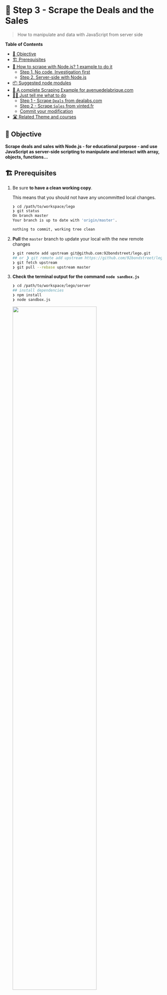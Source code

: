 # 🧹 Step 3 - Scrape the Deals and the Sales

> How to manipulate and data with JavaScript from server side

<!-- START doctoc generated TOC please keep comment here to allow auto update -->
<!-- DON'T EDIT THIS SECTION, INSTEAD RE-RUN doctoc TO UPDATE -->
**Table of Contents**

- [🎯 Objective](#-objective)
- [🏗 Prerequisites](#%F0%9F%8F%97-prerequisites)
- [📱 How to scrape with Node.js? 1 example to do it](#-how-to-scrape-with-nodejs-1-example-to-do-it)
  - [Step 1. No code, Investigation first](#step-1-no-code-investigation-first)
  - [Step 2. Server-side with Node.js](#step-2-server-side-with-nodejs)
- [📦 Suggested node modules](#-suggested-node-modules)
- [🧱 A complete Scraping Example for avenuedelabrique.com](#%F0%9F%A7%B1-a-complete-scraping-example-for-avenuedelabriquecom)
- [👩‍💻 Just tell me what to do](#%E2%80%8D-just-tell-me-what-to-do)
  - [Step 1 - Scrape `Deals` from dealabs.com](#step-1---scrape-deals-from-dealabscom)
  - [Step 2 - Scrape `Sales` from vinted.fr](#step-2---scrape-sales-from-vintedfr)
  - [Commit your modification](#commit-your-modification)
- [🛣️ Related Theme and courses](#-related-theme-and-courses)

<!-- END doctoc generated TOC please keep comment here to allow auto update -->


## 🎯 Objective

**Scrape deals and sales with Node.js - for educational purpose - and use JavaScript as server-side scripting to manipulate and interact with array, objects, functions...**

## 🏗 Prerequisites

1. Be sure **to have a clean working copy**.

    This means that you should not have any uncommitted local changes.

    ```sh
    ❯ cd /path/to/workspace/lego
    ❯ git status
    On branch master
    Your branch is up to date with 'origin/master'.

    nothing to commit, working tree clean
    ```

2. **Pull** the `master` branch to update your local with the new remote changes

    ```sh
    ❯ git remote add upstream git@github.com:92bondstreet/lego.git
    ## or ❯ git remote add upstream https://github.com/92bondstreet/lego
    ❯ git fetch upstream
    ❯ git pull --rebase upstream master
    ```

3. **Check the terminal output for the command `node sandbox.js`**

    ```sh
    ❯ cd /path/to/workspace/lego/server
    ## install dependencies
    ❯ npm install
    ❯ node sandbox.js
    ```

    <img src="./img/4-terminal.png" width="75%"/>

    **sandox** - in programming - usually refers to the execution of your programs for independent evaluation, monitoring or testing.

    It means when we call `node sandbox.js`, we want to test some piece of codes in insolation.

4. **If nothing happens or errors occur**, check your [node server installation (from Theme 2)](https://github.com/92bondstreet/inception/blob/master/themes/2.md#-just-tell-me-what-to-do)

## 📱 How to scrape with Node.js? 1 example to do it

Let's try to scrape deals from website [Avenue de la brique](https://www.avenuedelabrique.com/promotions-et-bons-plans-lego).


### Step 1. No code, Investigation first

1. Browse the website
1. How does the website https://www.avenuedelabrique.com/promotions-et-bons-plans-lego work?
1. How can I access to the different deals pages?
1. What is a `Deal`? What are the given properties for a `Deal`: title, price, discount, link...?
1. Check how that you can get list of Deals: web page itself, api etc.... (Inspect Network Activity - with [Chrome DevTools for instance](https://developer.chrome.com/docs/devtools/network/) - on any browser)
1. Define the JSON object representation for a Deal
1. ...
1. ...

![devtools](./img/4-devtools-1.png)

![devtools](./img/4-devtools-2.png)

### Step 2. Server-side with Node.js

Create a module called `avenuedelabrique` that returns the list of `Deals` for a given url page of [Avenue de la brique](https://www.avenuedelabrique.com/promotions-et-bons-plans-lego).

Example of page to scrape: https://www.avenuedelabrique.com/promotions-et-bons-plans-lego


```js
// Following lines are pseudo-code
const avenuedelabrique = require('avenuedelabrique');

const deals = avenuedelabrique.scrape('https://www.avenuedelabrique.com/promotions-et-bons-plans-lego');

deals.forEach(deal => {
  console.log(deal.title);
})
```

## 📦 Suggested node modules

* [node-fetch](https://github.com/node-fetch/node-fetch) - A light-weight module that brings Fetch API to Node.js.
* [cheerio](https://github.com/cheeriojs/cheerio) - The fast, flexible, and elegant library for parsing and manipulating HTML and XML.
* [nodemon](https://github.com/remy/nodemon) - Monitor for any changes in your node.js application and automatically restart the server - perfect for development.

## 🧱 A complete Scraping Example for avenuedelabrique.com

[server/websites/avenuedelabrique.js](../server/websites/avenuedelabrique.js) contains a function to scrape a given [Avenue de la brique](https://www.avenuedelabrique.com/) deals page.

To start the example, call with `node` cli or use the `Makefile` target:

```sh
❯ cd /path/to/workspace/lego/server
❯ node sandbox.js
❯ node sandbox.js "https://www.avenuedelabrique.com/promotions-et-bons-plans-lego"
❯ ## make sandbox
❯ ## ./node_modules/.bin/nodemon sandbox.js
```


```js
const fetch = require('node-fetch');
const cheerio = require('cheerio');

/**
 * Parse webpage data response
 * @param  {String} data - html response
 * @return {Object} deal
 */
const parse = data => {
  const $ = cheerio.load(data, {'xmlMode': true});

  return $('div.prods a')
    .map((i, element) => {
      const price = parseInt(
        $(element)
          .find('span.prodl-prix span')
          .text()
      );

      const discount = Math.abs(parseInt(
        $(element)
          .find('span.prodl-reduc')
          .text()
      ));

      return {
        discount,
        price,
        'title': $(element).attr('title'),
      };
    })
    .get();
};

/**
 * Scrape a given url page
 * @param {String} url - url to parse
 * @returns 
 */
module.exports.scrape = async url => {
  const response = await fetch(url);

  if (response.ok) {
    const body = await response.text();

    return parse(body);
  }

  console.error(response);

  return null;
};
```


## 👩‍💻 Just tell me what to do


### Step 1 - Scrape `Deals` from dealabs.com

1. How does the website https://www.dealabs.com/ work? How can I access to the different deals pages and items? What is a `Deal`? What are the given properties for a `Deal`: title, price, discount, link...?
1. **Scrape Lego deals** from Dealabs
1. **Store the list into a JSON file**

![devtools](./img/4-dealabs.png)

### Step 2 - Scrape `Sales` from vinted.fr
1. How does the website https://www.vinted.fr/ work? How can I access to the different sales pages and items? What is a `Sale`? What are the given properties for a `Sale`: title, price, link...?
1. **Scrape Vinted sales** from Vinted for a given lego set id
1. **Store the list into a JSON file**

![devtools](./img/4-vinted.png)

### Commit your modification

```sh
❯ cd /path/to/workspace/lego
❯ git add -A && git commit -m "feat(dealabs): scrape new deals"
```

([why following a commit message convention?](https://dev.to/chrissiemhrk/git-commit-message-5e21))

1. **Commit early, commit often**
1. Don't forget **to push before the end of the workshop**

    ```sh
    ❯ git push origin master
    ```

    **Note**: if you catch an error about authentication, [add your ssh to your github profile](https://help.github.com/articles/connecting-to-github-with-ssh/).

1. If you need some helps on git commands, read [git - the simple guide](http://rogerdudler.github.io/git-guide/)


## 🛣️ Related Theme and courses

* 🏗 [Theme 2 - About Node.js](https://github.com/92bondstreet/inception/blob/master/themes/2.md#about-nodejs)
